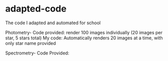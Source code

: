 # adapted-code
The code I adapted and automated for school

Photometry- Code provided: render 100 images individually (20 images per star, 5 stars total)
            My code: Automatically renders 20 images at a time, with only star name provided
            
Spectrometry- Code Provided: 
